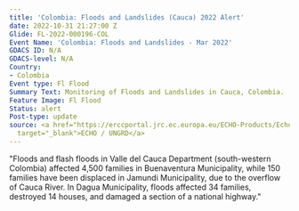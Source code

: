 ```yaml
---
title: 'Colombia: Floods and Landslides (Cauca) 2022 Alert'
date: 2022-10-31 21:27:00 Z
Glide: FL-2022-000196-COL
Event Name: 'Colombia: Floods and Landslides - Mar 2022'
GDACS ID: N/A
GDACS-level: N/A
Country:
- Colombia
Event type: Fl Flood
Summary Text: Monitoring of Floods and Landslides in Cauca, Colombia.
Feature Image: Fl Flood
Status: alert
Post-type: update
source: <a href="https://erccportal.jrc.ec.europa.eu/ECHO-Products/Echo-Flash#/daily-flash-archive/4633"
  target="_blank">ECHO / UNGRD</a>
---
```


"Floods and flash floods in Valle del Cauca Department (south-western Colombia) affected 4,500 families in Buenaventura Municipality, while 150 families have been displaced in Jamundi Municipality, due to the overflow of Cauca River. In Dagua Municipality, floods affected 34 families, destroyed 14 houses, and damaged a section of a national highway."